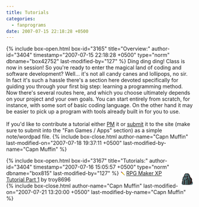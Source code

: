 ```yaml
---
title: Tutorials
categories:
  - fanprograms
date: 2007-07-15 22:18:28 +0500
---
```

{% include box-open.html box-id="3165" title="Overview:" author-id="3404" timestamp="2007-07-15 22:18:28 +0500" type="norm" dbname="box42752" last-modified-by="127" %}
Ding ding ding! Class is now in session! So you're ready to enter the magical land of coding and software development? Well... it's not all candy canes and lollipops, no sir. In fact it's such a hassle there's a section here devoted specifically for guiding you through your first big step: learning a programming method. Now there's several routes here, and which you choose ultimately depends on your project and your own goals. You can start entirely from scratch, for instance, with some sort of basic coding language. On the other hand it may be easier to pick up a program with tools already built in for you to use.<br />
<br />
If you'd like to contribute a tutorial either <a href="http://starmen.net/forum/?t=ppost&toi=3404">PM</a> it or <a href="/submit">submit</a> it to the site (make sure to submit into the "Fan Games / Apps" section) as a simple note/wordpad file.
{% include box-close.html author-name="Capn Muffin" last-modified-on="2007-07-18 19:37:11 +0500" last-modified-by-name="Capn Muffin" %}

{% include box-open.html box-id="3167" title="Tutorials:" author-id="3404" timestamp="2007-07-16 15:05:57 +0500" type="norm" dbname="box815" last-modified-by="127" %}
<img src="/mother2/images/game/TalkingRock.png" align="right"></img>
<img src="/fanprograms/images/icon_pencil.png" style="border: 0pt none ;" alt="Icon" height="10" width="12" />&nbsp;<a href="http://www.youtube.com/watch?v=oF-3z80E-go">RPG Maker XP Tutorial Part 1</a> by troy8696<br />
{% include box-close.html author-name="Capn Muffin" last-modified-on="2007-07-21 13:20:00 +0500" last-modified-by-name="Capn Muffin" %}
